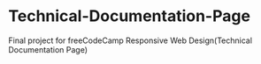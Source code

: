 # Technical-Documentation-Page
Final project for freeCodeCamp Responsive Web Design(Technical Documentation Page)
